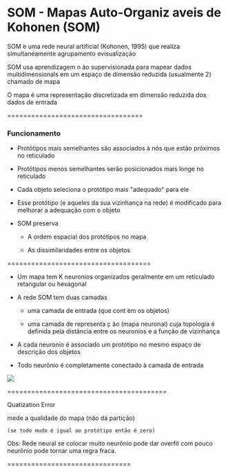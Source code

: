 
# SOM - Mapas Auto-Organiz aveis de Kohonen (SOM)

SOM  ́e uma rede neural artificial (Kohonen, 1995) que realiza simultaneamente agrupamento evisualização

SOM usa aprendizagem n ̃ao supervisionada para mapear dados multidimensionals em um espaço de dimensão reduzida (usualmente 2) chamado de mapa

O mapa é uma representação discretizada em dimensão reduzida dos dados de entrada



==================================

### Funcionamento

- Protótipos mais semelhantes são associados à nós que estão próximos no reticulado

- Protótipos menos semelhantes serão posicionados mais longe no reticulado

- Cada objeto seleciona o protótipo mais "adequado" para ele

- Esse protótipo (e aqueles da sua vizinhança na rede) é modificado para melhorar a adequação com o objeto

- SOM preserva

  - A ordem espacial dos protótipos no mapa
  
  - As dissimilaridades entre os objetos

====================================

- Um mapa tem K neuronios organizados geralmente em um reticulado retangular ou hexagonal

- A rede SOM tem duas camadas

  - uma camada de entrada (que cont ́em os objetos)

  - uma camada de representa ̧c ̃ao (mapa neuronal) cuja topologia é definida pela distância entre os neuronios e a função de vizinhança

- A cada neuronio é associado um protótipo no mesmo espaço de descrição dos objetos

- Todo neurônio é completamente conectado à camada de entrada

<img src="fdsf">



========================================

Quatization Error

  mede a qualidade do mapa (não dá partição)
  
    (se todo mudo é igual ao protótipo então é zero)
    
    
Obs: Rede neural se colocar muito neurônio pode dar overfit com pouco neurônio pode tornar uma regra fraca.

===============================

